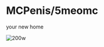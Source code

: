 # MCPenis/5meomc
your new home

![200w](https://user-images.githubusercontent.com/111039846/235381231-610bfa1b-0b5f-4081-9652-5046c0660daa.gif)

